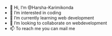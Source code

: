 - 👋 Hi, I’m @Harsha-Karimikonda
- 👀 I’m interested in coding
- 🌱 I’m currently learning web development
- 💞️ I’m looking to collaborate on webdevelopment
- 📫 To reach me you can mail me

<!---
Harsha-Karimikonda/Harsha-Karimikonda is a ✨ special ✨ repository because its `README.md` (this file) appears on your GitHub profile.
You can click the Preview link to take a look at your changes.
--->
